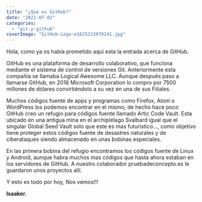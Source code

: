 ```yaml
---
title: "¿Que es GitHub?"
date: "2021-07-02"
categories: 
  - "git-y-github"
coverImage: "GitHub-Logo-e1625213979241.jpg"
---
```


Hola, como ya os había prometido aquí esta la entrada acerca de GitHub.

GitHub es una plataforma de desarrollo colaborativo, que funciona mediante el sistema de control de versiones Git. Anteriormente esta compañía se llamaba Logical Awesome LLC. Aunque después paso a llamarse GitHub, en 2018 Microsoft Corporation lo compro por 7500 millones de dólares convirtiéndolo a su vez en una de sus Filiales.

Muchos códigos fuente de apps y programas como Firefox, Atom o WordPress los podemos encontrar en el mismo, de hecho hace poco GitHub creo un refugio para códigos fuente llamado Artic Code Vault. Esta ubicado en una antigua mina en el archipiélago Svalbard igual que el singular Global Seed Vault solo que este es mas futuristico..., como objetivo tiene proteger estos códigos fuente de desastres naturales y de ciberataques siendo almacenado en unas bobinas especiales.

En las primera bobina del refugio encontramos los códigos fuente de Linux y Android, aunque habra muchos mas códigos que hasta ahora estaban en los servidores de GitHub. A nuestro colaborador pruebadeconcepto.es le guardaron unos proyectos allí.

Y esto es todo por hoy, Nos vemos!!!

**Isaaker.**
